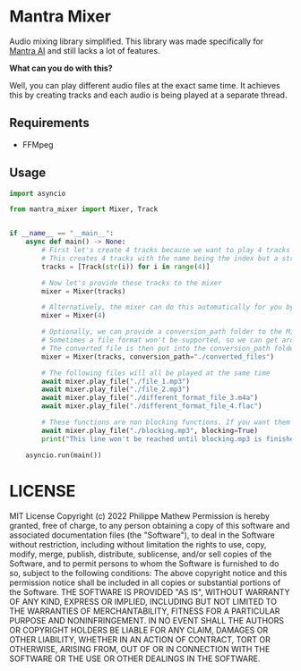 # Mantra Mixer
Audio mixing library simplified. This library was made specifically for [Mantra AI](https://github.com/bossauh/mantra-ai) and still lacks a lot of features.

**What can you do with this?**

Well, you can play different audio files at the exact same time. It achieves this by creating tracks and each audio is being played at a separate thread.

## Requirements
- FFMpeg

## Usage
```py
import asyncio

from mantra_mixer import Mixer, Track


if __name__ == "__main__":
    async def main() -> None:
        # First let's create 4 tracks because we want to play 4 tracks at the same time
        # This creates 4 tracks with the name being the index but a string
        tracks = [Track(str(i)) for i in range(4)]

        # Now let's provide these tracks to the mixer
        mixer = Mixer(tracks)

        # Alternatively, the mixer can do this automatically for you by providing a int instead that tells the mixer how many tracks to generate.
        mixer = Mixer(4)

        # Optionally, we can provide a conversion_path folder to the Mixer class.
        # Sometimes a file format won't be supported, so we can get around this by converting it to a .wav file using ffpmeg.
        # The converted file is then put into the conversion_path folder.
        mixer = Mixer(tracks, conversion_path="./converted_files")

        # The following files will all be played at the same time
        await mixer.play_file("./file_1.mp3")
        await mixer.play_file("./file_2.mp3")
        await mixer.play_file("./different_format_file_3.m4a")
        await mixer.play_file("./different_format_file_4.flac")

        # These functions are non blocking functions. If you want them to block, pass a blocking=True
        await mixer.play_file("./blocking.mp3", blocking=True)
        print("This line won't be reached until blocking.mp3 is finished playing")

    asyncio.run(main())
```

# LICENSE
MIT License
Copyright (c) 2022 Philippe Mathew
Permission is hereby granted, free of charge, to any person obtaining a copy
of this software and associated documentation files (the "Software"), to deal
in the Software without restriction, including without limitation the rights
to use, copy, modify, merge, publish, distribute, sublicense, and/or sell
copies of the Software, and to permit persons to whom the Software is
furnished to do so, subject to the following conditions:
The above copyright notice and this permission notice shall be included in all
copies or substantial portions of the Software.
THE SOFTWARE IS PROVIDED "AS IS", WITHOUT WARRANTY OF ANY KIND, EXPRESS OR
IMPLIED, INCLUDING BUT NOT LIMITED TO THE WARRANTIES OF MERCHANTABILITY,
FITNESS FOR A PARTICULAR PURPOSE AND NONINFRINGEMENT. IN NO EVENT SHALL THE
AUTHORS OR COPYRIGHT HOLDERS BE LIABLE FOR ANY CLAIM, DAMAGES OR OTHER
LIABILITY, WHETHER IN AN ACTION OF CONTRACT, TORT OR OTHERWISE, ARISING FROM,
OUT OF OR IN CONNECTION WITH THE SOFTWARE OR THE USE OR OTHER DEALINGS IN THE
SOFTWARE.
